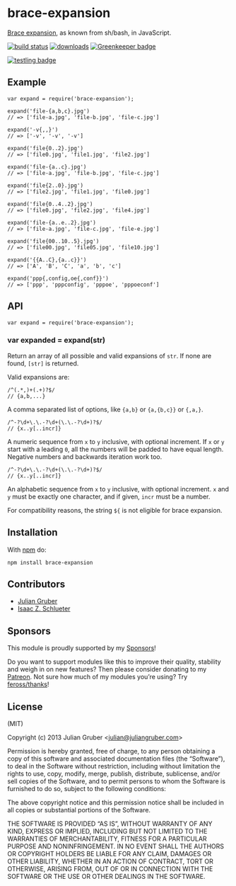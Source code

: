 brace-expansion
===============

[Brace expansion](https://www.gnu.org/software/bash/manual/html_node/Brace-Expansion.html), as known from sh/bash, in JavaScript.

[![build status](https://secure.travis-ci.org/juliangruber/brace-expansion.svg)](http://travis-ci.org/juliangruber/brace-expansion) [![downloads](https://img.shields.io/npm/dm/brace-expansion.svg)](https://www.npmjs.org/package/brace-expansion) [![Greenkeeper badge](https://badges.greenkeeper.io/juliangruber/brace-expansion.svg)](https://greenkeeper.io/)

[![testling badge](https://ci.testling.com/juliangruber/brace-expansion.png)](https://ci.testling.com/juliangruber/brace-expansion)

Example
-------

    var expand = require('brace-expansion');

    expand('file-{a,b,c}.jpg')
    // => ['file-a.jpg', 'file-b.jpg', 'file-c.jpg']

    expand('-v{,,}')
    // => ['-v', '-v', '-v']

    expand('file{0..2}.jpg')
    // => ['file0.jpg', 'file1.jpg', 'file2.jpg']

    expand('file-{a..c}.jpg')
    // => ['file-a.jpg', 'file-b.jpg', 'file-c.jpg']

    expand('file{2..0}.jpg')
    // => ['file2.jpg', 'file1.jpg', 'file0.jpg']

    expand('file{0..4..2}.jpg')
    // => ['file0.jpg', 'file2.jpg', 'file4.jpg']

    expand('file-{a..e..2}.jpg')
    // => ['file-a.jpg', 'file-c.jpg', 'file-e.jpg']

    expand('file{00..10..5}.jpg')
    // => ['file00.jpg', 'file05.jpg', 'file10.jpg']

    expand('{{A..C},{a..c}}')
    // => ['A', 'B', 'C', 'a', 'b', 'c']

    expand('ppp{,config,oe{,conf}}')
    // => ['ppp', 'pppconfig', 'pppoe', 'pppoeconf']

API
---

    var expand = require('brace-expansion');

### var expanded = expand(str)

Return an array of all possible and valid expansions of `str`. If none are found, `[str]` is returned.

Valid expansions are:

    /^(.*,)+(.+)?$/
    // {a,b,...}

A comma separated list of options, like `{a,b}` or `{a,{b,c}}` or `{,a,}`.

    /^-?\d+\.\.-?\d+(\.\.-?\d+)?$/
    // {x..y[..incr]}

A numeric sequence from `x` to `y` inclusive, with optional increment. If `x` or `y` start with a leading `0`, all the numbers will be padded to have equal length. Negative numbers and backwards iteration work too.

    /^-?\d+\.\.-?\d+(\.\.-?\d+)?$/
    // {x..y[..incr]}

An alphabetic sequence from `x` to `y` inclusive, with optional increment. `x` and `y` must be exactly one character, and if given, `incr` must be a number.

For compatibility reasons, the string `${` is not eligible for brace expansion.

Installation
------------

With [npm](https://npmjs.org) do:

    npm install brace-expansion

Contributors
------------

-   [Julian Gruber](https://github.com/juliangruber)
-   [Isaac Z. Schlueter](https://github.com/isaacs)

Sponsors
--------

This module is proudly supported by my [Sponsors](https://github.com/juliangruber/sponsors)!

Do you want to support modules like this to improve their quality, stability and weigh in on new features? Then please consider donating to my [Patreon](https://www.patreon.com/juliangruber). Not sure how much of my modules you’re using? Try [feross/thanks](https://github.com/feross/thanks)!

License
-------

(MIT)

Copyright (c) 2013 Julian Gruber &lt;julian@juliangruber.com&gt;

Permission is hereby granted, free of charge, to any person obtaining a copy of this software and associated documentation files (the “Software”), to deal in the Software without restriction, including without limitation the rights to use, copy, modify, merge, publish, distribute, sublicense, and/or sell copies of the Software, and to permit persons to whom the Software is furnished to do so, subject to the following conditions:

The above copyright notice and this permission notice shall be included in all copies or substantial portions of the Software.

THE SOFTWARE IS PROVIDED “AS IS”, WITHOUT WARRANTY OF ANY KIND, EXPRESS OR IMPLIED, INCLUDING BUT NOT LIMITED TO THE WARRANTIES OF MERCHANTABILITY, FITNESS FOR A PARTICULAR PURPOSE AND NONINFRINGEMENT. IN NO EVENT SHALL THE AUTHORS OR COPYRIGHT HOLDERS BE LIABLE FOR ANY CLAIM, DAMAGES OR OTHER LIABILITY, WHETHER IN AN ACTION OF CONTRACT, TORT OR OTHERWISE, ARISING FROM, OUT OF OR IN CONNECTION WITH THE SOFTWARE OR THE USE OR OTHER DEALINGS IN THE SOFTWARE.
